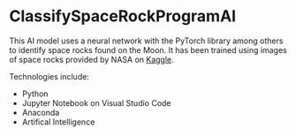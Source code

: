 # ClassifySpaceRockProgramAI
This AI model uses a neural network with the PyTorch library among others to identify space rocks found on the Moon. It has been trained using images of space rocks provided by NASA on [Kaggle](https://www.kaggle.com/datasets/ifeoyelakin/nasa-space-rocks).

Technologies include:
- Python
- Jupyter Notebook on Visual Studio Code
- Anaconda
- Artifical Intelligence
